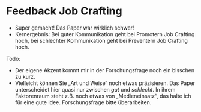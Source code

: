 # Feedback Job Crafting

* Super gemacht! Das Paper war wirklich schwer!
* Kernergebnis: Bei guter Kommunikation geht bei Promotern Job Crafting hoch, bei schlechter Kommunikation geht bei Preventern Job Crafting hoch.

Todo: 
* Der eigene Akzent kommt mir in der Forschungsfrage noch ein bisschen zu kurz.
* Vielleicht können Sie „Art und Weise“ noch etwas präzisieren. Das Paper unterscheidet hier quasi nur zwischen _gut_ und _schlecht_. In ihrem Faktorenraum steht z.B. noch etwas von „Medieneinsatz“, das halte ich für eine gute Idee. Forschungsfrage bitte überarbeiten.
